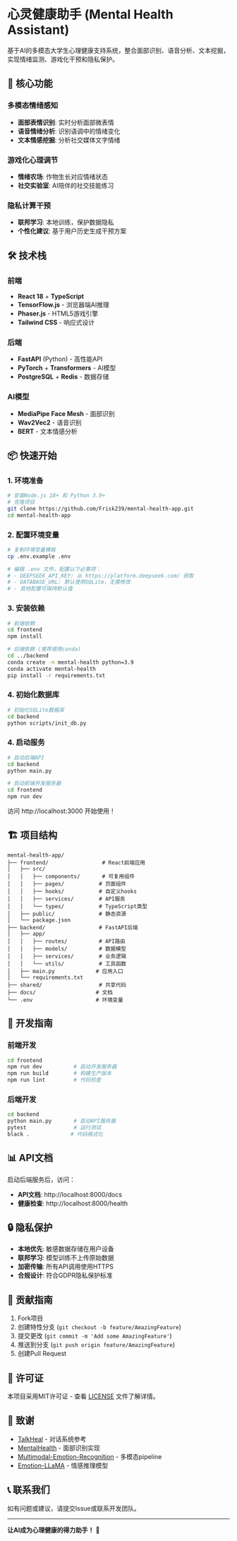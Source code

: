 # 心灵健康助手 (Mental Health Assistant)

基于AI的多模态大学生心理健康支持系统，整合面部识别、语音分析、文本挖掘，实现情绪监测、游戏化干预和隐私保护。

## 🚀 核心功能

### 多模态情绪感知
- **面部表情识别**: 实时分析面部微表情
- **语音情绪分析**: 识别语调中的情绪变化
- **文本情感挖掘**: 分析社交媒体文字情绪

### 游戏化心理调节
- **情绪农场**: 作物生长对应情绪状态
- **社交实验室**: AI陪伴的社交技能练习

### 隐私计算干预
- **联邦学习**: 本地训练，保护数据隐私
- **个性化建议**: 基于用户历史生成干预方案

## 🛠️ 技术栈

### 前端
- **React 18** + **TypeScript**
- **TensorFlow.js** - 浏览器端AI推理
- **Phaser.js** - HTML5游戏引擎
- **Tailwind CSS** - 响应式设计

### 后端
- **FastAPI** (Python) - 高性能API
- **PyTorch** + **Transformers** - AI模型
- **PostgreSQL** + **Redis** - 数据存储

### AI模型
- **MediaPipe Face Mesh** - 面部识别
- **Wav2Vec2** - 语音识别
- **BERT** - 文本情感分析

## 📦 快速开始

### 1. 环境准备

```bash
# 安装Node.js 18+ 和 Python 3.9+
# 克隆项目
git clone https://github.com/Frisk239/mental-health-app.git
cd mental-health-app
```

### 2. 配置环境变量

```bash
# 复制环境变量模板
cp .env.example .env

# 编辑 .env 文件，配置以下必需项：
# - DEEPSEEK_API_KEY: 从 https://platform.deepseek.com/ 获取
# - DATABASE_URL: 默认使用SQLite，无需修改
# - 其他配置可保持默认值
```

### 3. 安装依赖

```bash
# 前端依赖
cd frontend
npm install

# 后端依赖 (推荐使用conda)
cd ../backend
conda create -n mental-health python=3.9
conda activate mental-health
pip install -r requirements.txt
```

### 4. 初始化数据库

```bash
# 初始化SQLite数据库
cd backend
python scripts/init_db.py
```

### 4. 启动服务

```bash
# 启动后端API
cd backend
python main.py

# 启动前端开发服务器
cd frontend
npm run dev
```

访问 http://localhost:3000 开始使用！

## 🏗️ 项目结构

```
mental-health-app/
├── frontend/                 # React前端应用
│   ├── src/
│   │   ├── components/       # 可复用组件
│   │   ├── pages/           # 页面组件
│   │   ├── hooks/           # 自定义hooks
│   │   ├── services/        # API服务
│   │   └── types/           # TypeScript类型
│   ├── public/              # 静态资源
│   └── package.json
├── backend/                 # FastAPI后端
│   ├── app/
│   │   ├── routes/          # API路由
│   │   ├── models/          # 数据模型
│   │   ├── services/        # 业务逻辑
│   │   └── utils/           # 工具函数
│   ├── main.py             # 应用入口
│   └── requirements.txt
├── shared/                  # 共享代码
├── docs/                   # 文档
└── .env                    # 环境变量
```

## 🔧 开发指南

### 前端开发

```bash
cd frontend
npm run dev          # 启动开发服务器
npm run build        # 构建生产版本
npm run lint         # 代码检查
```

### 后端开发

```bash
cd backend
python main.py       # 启动API服务器
pytest               # 运行测试
black .             # 代码格式化
```

## 📊 API文档

启动后端服务后，访问：
- **API文档**: http://localhost:8000/docs
- **健康检查**: http://localhost:8000/health

## 🔒 隐私保护

- **本地优先**: 敏感数据存储在用户设备
- **联邦学习**: 模型训练不上传原始数据
- **加密传输**: 所有API调用使用HTTPS
- **合规设计**: 符合GDPR隐私保护标准

## 🤝 贡献指南

1. Fork项目
2. 创建特性分支 (`git checkout -b feature/AmazingFeature`)
3. 提交更改 (`git commit -m 'Add some AmazingFeature'`)
4. 推送到分支 (`git push origin feature/AmazingFeature`)
5. 创建Pull Request

## 📄 许可证

本项目采用MIT许可证 - 查看 [LICENSE](LICENSE) 文件了解详情。

## 🙏 致谢

- [TalkHeal](https://github.com/eccentriccoder01/TalkHeal) - 对话系统参考
- [MentalHealth](https://github.com/galihru/MentalHealth) - 面部识别实现
- [Multimodal-Emotion-Recognition](https://github.com/maelfabien/Multimodal-Emotion-Recognition) - 多模态pipeline
- [Emotion-LLaMA](https://github.com/ZebangCheng/Emotion-LLaMA) - 情感推理模型

## 📞 联系我们

如有问题或建议，请提交Issue或联系开发团队。

---

**让AI成为心理健康的得力助手！** 💙
